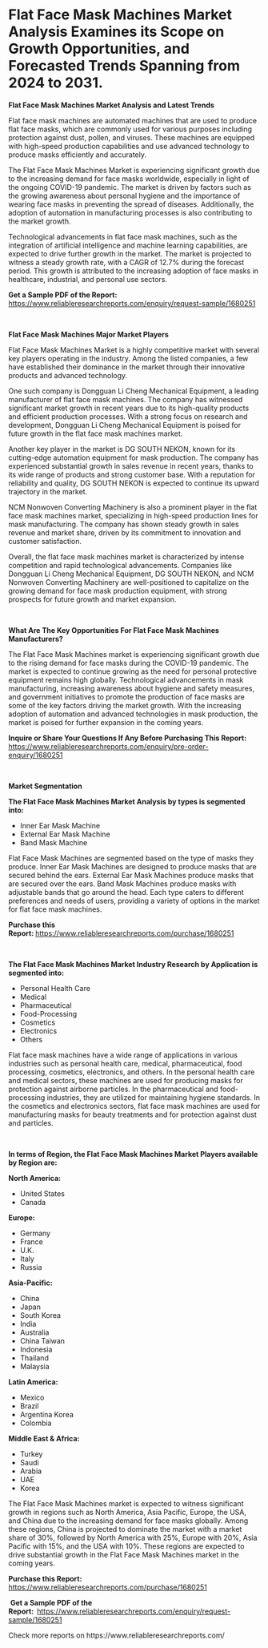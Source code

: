 <p><h1>Flat Face Mask Machines Market Analysis Examines its Scope on Growth Opportunities, and Forecasted Trends Spanning from 2024 to 2031.</h1></p><p><strong>Flat Face Mask Machines Market Analysis and Latest Trends</strong></p>
<p><p>Flat face mask machines are automated machines that are used to produce flat face masks, which are commonly used for various purposes including protection against dust, pollen, and viruses. These machines are equipped with high-speed production capabilities and use advanced technology to produce masks efficiently and accurately.</p><p>The Flat Face Mask Machines Market is experiencing significant growth due to the increasing demand for face masks worldwide, especially in light of the ongoing COVID-19 pandemic. The market is driven by factors such as the growing awareness about personal hygiene and the importance of wearing face masks in preventing the spread of diseases. Additionally, the adoption of automation in manufacturing processes is also contributing to the market growth.</p><p>Technological advancements in flat face mask machines, such as the integration of artificial intelligence and machine learning capabilities, are expected to drive further growth in the market. The market is projected to witness a steady growth rate, with a CAGR of 12.7% during the forecast period. This growth is attributed to the increasing adoption of face masks in healthcare, industrial, and personal use sectors.</p></p>
<p><strong>Get a Sample PDF of the Report:&nbsp;</strong> <a href="https://www.reliableresearchreports.com/enquiry/request-sample/1680251">https://www.reliableresearchreports.com/enquiry/request-sample/1680251</a></p>
<p>&nbsp;</p>
<p><strong>Flat Face Mask Machines Major Market Players</strong></p>
<p><p>Flat Face Mask Machines Market is a highly competitive market with several key players operating in the industry. Among the listed companies, a few have established their dominance in the market through their innovative products and advanced technology.</p><p>One such company is Dongguan Li Cheng Mechanical Equipment, a leading manufacturer of flat face mask machines. The company has witnessed significant market growth in recent years due to its high-quality products and efficient production processes. With a strong focus on research and development, Dongguan Li Cheng Mechanical Equipment is poised for future growth in the flat face mask machines market.</p><p>Another key player in the market is DG SOUTH NEKON, known for its cutting-edge automation equipment for mask production. The company has experienced substantial growth in sales revenue in recent years, thanks to its wide range of products and strong customer base. With a reputation for reliability and quality, DG SOUTH NEKON is expected to continue its upward trajectory in the market.</p><p>NCM Nonwoven Converting Machinery is also a prominent player in the flat face mask machines market, specializing in high-speed production lines for mask manufacturing. The company has shown steady growth in sales revenue and market share, driven by its commitment to innovation and customer satisfaction.</p><p>Overall, the flat face mask machines market is characterized by intense competition and rapid technological advancements. Companies like Dongguan Li Cheng Mechanical Equipment, DG SOUTH NEKON, and NCM Nonwoven Converting Machinery are well-positioned to capitalize on the growing demand for face mask production equipment, with strong prospects for future growth and market expansion.</p></p>
<p>&nbsp;</p>
<p><strong>What Are The Key Opportunities For Flat Face Mask Machines Manufacturers?</strong></p>
<p><p>The Flat Face Mask Machines market is experiencing significant growth due to the rising demand for face masks during the COVID-19 pandemic. The market is expected to continue growing as the need for personal protective equipment remains high globally. Technological advancements in mask manufacturing, increasing awareness about hygiene and safety measures, and government initiatives to promote the production of face masks are some of the key factors driving the market growth. With the increasing adoption of automation and advanced technologies in mask production, the market is poised for further expansion in the coming years.</p></p>
<p><strong>Inquire or Share Your Questions If Any Before Purchasing This Report:</strong> <a href="https://www.reliableresearchreports.com/enquiry/pre-order-enquiry/1680251">https://www.reliableresearchreports.com/enquiry/pre-order-enquiry/1680251</a></p>
<p>&nbsp;</p>
<p><strong>Market Segmentation</strong></p>
<p><strong>The Flat Face Mask Machines Market Analysis by types is segmented into:</strong></p>
<p><ul><li>Inner Ear Mask Machine</li><li>External Ear Mask Machine</li><li>Band Mask Machine</li></ul></p>
<p><p>Flat Face Mask Machines are segmented based on the type of masks they produce. Inner Ear Mask Machines are designed to produce masks that are secured behind the ears. External Ear Mask Machines produce masks that are secured over the ears. Band Mask Machines produce masks with adjustable bands that go around the head. Each type caters to different preferences and needs of users, providing a variety of options in the market for flat face mask machines.</p></p>
<p><strong>Purchase this Report:&nbsp;</strong><a href="https://www.reliableresearchreports.com/purchase/1680251">https://www.reliableresearchreports.com/purchase/1680251</a></p>
<p>&nbsp;</p>
<p><strong>The Flat Face Mask Machines Market Industry Research by Application is segmented into:</strong></p>
<p><ul><li>Personal Health Care</li><li>Medical</li><li>Pharmaceutical</li><li>Food-Processing</li><li>Cosmetics</li><li>Electronics</li><li>Others</li></ul></p>
<p><p>Flat face mask machines have a wide range of applications in various industries such as personal health care, medical, pharmaceutical, food processing, cosmetics, electronics, and others. In the personal health care and medical sectors, these machines are used for producing masks for protection against airborne particles. In the pharmaceutical and food-processing industries, they are utilized for maintaining hygiene standards. In the cosmetics and electronics sectors, flat face mask machines are used for manufacturing masks for beauty treatments and for protection against dust and particles.</p></p>
<p>&nbsp;</p>
<p><strong>In terms of Region, the Flat Face Mask Machines Market Players available by Region are:</strong></p>
<p>
    <p> <strong> North America: </strong>
        <ul>
            <li>United States</li>
            <li>Canada</li>
        </ul>
        </p> 
    <p> <strong> Europe: </strong>
        <ul>
            <li>Germany</li>
            <li>France</li>
            <li>U.K.</li>
            <li>Italy</li>
            <li>Russia</li>
        </ul>
        </p> 
    <p> <strong> Asia-Pacific: </strong>
        <ul>
            <li>China</li>
            <li>Japan</li>
            <li>South Korea</li>
            <li>India</li>
            <li>Australia</li>
            <li>China Taiwan</li>
            <li>Indonesia</li>
            <li>Thailand</li>
            <li>Malaysia</li>
        </ul>
        </p> 
    <p> <strong> Latin America: </strong>
        <ul>
            <li>Mexico</li>
            <li>Brazil</li>
            <li>Argentina Korea</li>
            <li>Colombia</li>
        </ul>
        </p> 
    <p> <strong> Middle East & Africa: </strong>
        <ul>
            <li>Turkey</li>
            <li>Saudi</li>
            <li>Arabia</li>
            <li>UAE</li>
            <li>Korea</li>
        </ul>
    </p>
    </p>
<p><p>The Flat Face Mask Machines market is expected to witness significant growth in regions such as North America, Asia Pacific, Europe, the USA, and China due to the increasing demand for face masks globally. Among these regions, China is projected to dominate the market with a market share of 30%, followed by North America with 25%, Europe with 20%, Asia Pacific with 15%, and the USA with 10%. These regions are expected to drive substantial growth in the Flat Face Mask Machines market in the coming years.</p></p>
<p><strong>Purchase this Report: </strong><a href="https://www.reliableresearchreports.com/purchase/1680251">https://www.reliableresearchreports.com/purchase/1680251</a></p>
<p>&nbsp;<strong>Get a Sample PDF of the Report:&nbsp;&nbsp;</strong><a href="https://www.reliableresearchreports.com/enquiry/request-sample/1680251">https://www.reliableresearchreports.com/enquiry/request-sample/1680251</a></p>
<p><strong></strong></p>
<p>Check more reports on https://www.reliableresearchreports.com/</p>